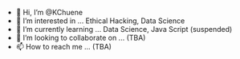 - 👋 Hi, I’m @KChuene
- 👀 I’m interested in ... Ethical Hacking, Data Science
- 🌱 I’m currently learning ... Data Science, Java Script (suspended)
- 💞️ I’m looking to collaborate on ... (TBA)
- 📫 How to reach me ... (TBA)

<!---
KChuene/KChuene is a ✨ special ✨ repository because its `README.md` (this file) appears on your GitHub profile.
You can click the Preview link to take a look at your changes.
--->
